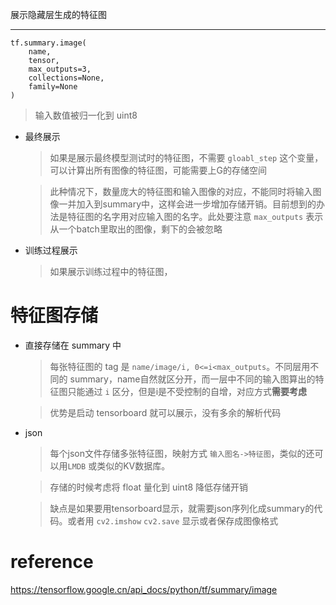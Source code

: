 展示隐藏层生成的特征图

---
```
tf.summary.image(
    name,
    tensor,
    max_outputs=3,
    collections=None,
    family=None
)
```
> 输入数值被归一化到 uint8

- 最终展示
  > 如果是展示最终模型测试时的特征图，不需要 `gloabl_step` 这个变量，可以计算出所有图像的特征图，可能需要上G的存储空间  

  > 此种情况下，数量庞大的特征图和输入图像的对应，不能同时将输入图像一并加入到summary中，这样会进一步增加存储开销。目前想到的办法是特征图的名字用对应输入图的名字。此处要注意 `max_outputs` 表示从一个batch里取出的图像，剩下的会被忽略

- 训练过程展示
  > 如果展示训练过程中的特征图，

# 特征图存储
- 直接存储在 summary 中
  > 每张特征图的 tag 是 `name/image/i, 0<=i<max_outputs`。不同层用不同的 summary，name自然就区分开，而一层中不同的输入图算出的特征图只能通过 `i` 区分，但是i是不受控制的自增，对应方式**需要考虑**

  > 优势是启动 tensorboard 就可以展示，没有多余的解析代码
- json
  > 每个json文件存储多张特征图，映射方式 `输入图名->特征图`，类似的还可以用`LMDB` 或类似的KV数据库。

  > 存储的时候考虑将 float 量化到 uint8 降低存储开销
  
  > 缺点是如果要用tensorboard显示，就需要json序列化成summary的代码。或者用 `cv2.imshow` `cv2.save` 显示或者保存成图像格式

# reference
<https://tensorflow.google.cn/api_docs/python/tf/summary/image>